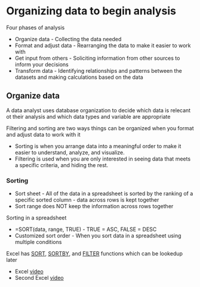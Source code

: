 # Organizing data to begin analysis

Four phases of analysis

* Organize data - Collecting the data needed
* Format and adjust data - Rearranging the data to make it easier to work with
* Get input from others - Soliciting information from other sources to inform your decisions
* Transform data - Identifying relationships and patterns between the datasets and making calculations based on the data

## Organize data

A data analyst uses database organization to decide which data is relecant ot their analysis and which data types and variable are appropriate

Filtering and sorting are two ways things can be organized when you format and adjust data to work with it

* Sorting is when you arrange data into a meaningful order to make it easier to understand, analyze, and visualize.
* Filtering is used when you are only interested in seeing data that meets a specific criteria, and hiding the rest.

### Sorting

* Sort sheet - All of the data in a spreadsheet is sorted by the ranking of a specific sorted column - data across rows is kept together
* Sort range does NOT keep the information across rows together

Sorting in a spreadsheet

* =SORT(data, range, TRUE) - TRUE = ASC, FALSE = DESC
* Customized sort order - When you sort data in a spreadsheet using multiple conditions

Excel has [SORT](https://support.microsoft.com/en-us/office/sort-function-22f63bd0-ccc8-492f-953d-c20e8e44b86c), [SORTBY](https://support.microsoft.com/en-us/office/sortby-function-cd2d7a62-1b93-435c-b561-d6a35134f28f), and [FILTER](https://support.microsoft.com/en-us/office/filter-function-f4f7cb66-82eb-4767-8f7c-4877ad80c759) functions which can be lookedup later

* Excel [video](https://support.microsoft.com/en-us/office/video-sort-data-in-a-range-or-table-ffb9fcb0-b9cb-48bf-a15c-8bec9fd3a472#ID0EAABAAA=Transcript)
* Second Excel [video](https://www.youtube.com/watch?v=Ep5q1cUhQas)
